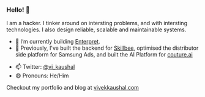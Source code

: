 ### Hello! 👋

I am a hacker. 
I tinker around on intersting problems, and with intersting technologies. I also design reliable, scalable and maintainable systems.

- 🔭 I’m currently building [Enterpret](https://enterpret.com).
- 📜 Previously, I've built the backend for [Skillbee](https://skillbee.com), optimised the distributor side platform for Samsung Ads, and built the AI Platform for [couture.ai](https://couture.ai)
<!-- - 🌱 I am also working on creating a [newsletter management system](https://github.com/kaushalvivek/newsletter-system), contributions welcome! -->
- 📫 Twitter: [@vi_kaushal](https://twitter.com/vi_kaushal)
- 😄 Pronouns: He/Him

Checkout my portfolio and blog at [vivekkaushal.com](https://vivekkaushal.com)
